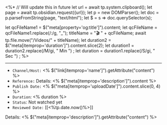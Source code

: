 
<%*
// Will update this in future
let url = await tp.system.clipboard();
let page = await tp.obsidian.request({url});
let p = new DOMParser();
let doc = p.parseFromString(page, "text/html");
let $ = s => doc.querySelector(s);

let qcFileName1 = $("meta[property='og:title']").content;
let qcFileName = qcFileName1.replace(/:/g, "_");
titleName = "🎬 " + qcFileName;
await tp.file.move("/Videos/" + titleName);
let duration2 = $("meta[itemprop='duration']").content.slice(2);
let duration1 = duration2.replace(/M/gi, " Min ") ;
let duration = duration1.replace(/S/gi, " Sec ") ;
%>

---
- `Channel/Host:` <%
$("link[itemprop='name']").getAttribute("content") %>
- `Reference:` Details: <% $("meta[itemprop='description']").content %>
- `Publish Date:` <%
$("meta[itemprop='uploadDate']").content.slice(0, 4) %>
- `Duration`: <% duration %>
- `Status`: Not watched yet
- `Reviewed Date:` [[<%tp.date.now()%>]]

Details: <% $("meta[itemprop='description']").getAttribute("content") %>